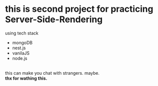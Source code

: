 <!DOCTYPE html>
<html>
  <head>
    <meta charset = "utf-8">
    <title>practice_for_SSR</title>
  </head>
  <body>
    <h1> this is second project for practicing Server-Side-Rendering</h1>
    using tech stack
    <ul>
      <li>mongoDB</li>
      <li>nest.js</li>
      <li>vanilaJS</li>
      <li>node.js</li>
    </ul>
   <br>
   this can make you chat with strangers. maybe.<br>
    <strong>thx for wathing this.</strong>
    </body>
</html>
      
  
